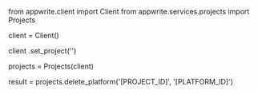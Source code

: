 from appwrite.client import Client
from appwrite.services.projects import Projects

client = Client()

client
    .set_project('')

projects = Projects(client)

result = projects.delete_platform('[PROJECT_ID]', '[PLATFORM_ID]')
